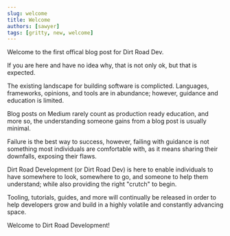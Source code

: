 ```yaml
---
slug: welcome
title: Welcome
authors: [sawyer]
tags: [gritty, new, welcome]
---
```


Welcome to the first offical blog post for Dirt Road Dev.

If you are here and have no idea why, that is not only ok, but that is expected. 

The existing landscape for building software is complicted. Languages, frameworks, opinions, and tools are in abundance; however, guidance and education is limited. 

Blog posts on Medium rarely count as production ready education, and more so, the understanding someone gains from a blog post is usually minimal. 

Failure is the best way to success, however, failing with guidance is not something most individuals are comfortable with, as it means sharing their downfalls, exposing their flaws. 

Dirt Road Development (or Dirt Road Dev) is here to enable individuals to have somewhere to look, somewhere to go, and someone to help them understand; while also providing the right "crutch" to begin.

Tooling, tutorials, guides, and more will continually be released in order to help developers grow and build in a highly volatile and constantly advancing space. 

Welcome to Dirt Road Development!
